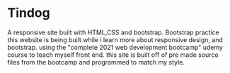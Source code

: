 # Tindog
A responsive site built with HTML,CSS and bootstrap. Bootstrap practice 
this website is being built while i learn more about responsive design, and bootstrap. 
using the "complete 2021 web development bootcamp" udemy course to teach myself front end.
this site is built off of pre made source files from the bootcamp and programmed to match my style.
